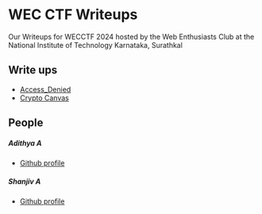 # WEC CTF Writeups
Our Writeups for WECCTF 2024 hosted by the Web Enthusiasts Club at the National Institute of Technology Karnataka, Surathkal

## Write ups
- [Access_Denied](./Access_Denied/README.md)
- [Crypto Canvas](./crypto_canvas/README.md)

## People
##### Adithya A
- [Github profile](https://github.com/Adithya1435/)

##### Shanjiv A
- [Github profile](https://github.com/shanjiv177)
